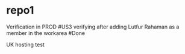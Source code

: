 # repo1
Verification in PROD
#US3 verifying after adding Lutfur Rahaman as a member in the workarea #Done

UK hosting test
